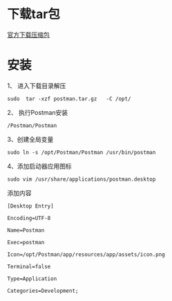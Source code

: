 # 下载tar包

[官方下载压缩包](https://www.getpostman.com/downloads/)

# 安装

1、 进入下载目录解压

```
sudo  tar -xzf postman.tar.gz	-C /opt/
```

2、 执行Postman安装

```
/Postman/Postman
```

3、创建全局变量

```
sudo ln -s /opt/Postman/Postman /usr/bin/postman
```

4、添加启动器应用图标

```
sudo vim /usr/share/applications/postman.desktop
```

添加内容

```
[Desktop Entry]

Encoding=UTF-8

Name=Postman

Exec=postman

Icon=/opt/Postman/app/resources/app/assets/icon.png

Terminal=false

Type=Application

Categories=Development;
```


